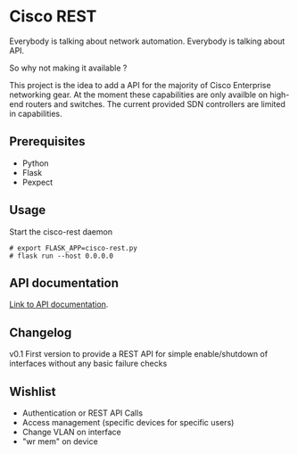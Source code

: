 # Cisco REST
Everybody is talking about network automation.
Everybody is talking about API.

So why not making it available ?

This project is the idea to add a API for the majority of Cisco Enterprise networking gear.
At the moment these capabilities are only availble on high-end routers and switches. 
The current provided SDN controllers are limited in capabilities.

## Prerequisites
- Python
- Flask
- Pexpect

## Usage
Start the cisco-rest daemon
```
# export FLASK_APP=cisco-rest.py
# flask run --host 0.0.0.0
```
## API documentation
[Link to API documentation](https://pages.github.com/ccie32305/cisco-rest/API.md).

## Changelog

v0.1 First version to provide a REST API for simple enable/shutdown of interfaces without any basic failure checks


## Wishlist
- Authentication or REST API Calls
- Access management (specific devices for specific users)
- Change VLAN on interface
- "wr mem" on device
